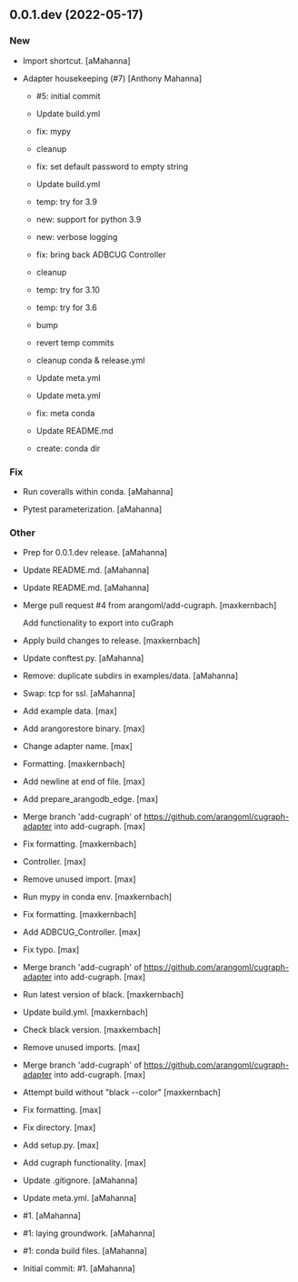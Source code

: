 ## 0.0.1.dev (2022-05-17)

### New

* Import shortcut. [aMahanna]

* Adapter housekeeping (#7) [Anthony Mahanna]

  * #5: initial commit

  * Update build.yml

  * fix: mypy

  * cleanup

  * fix: set default password to empty string

  * Update build.yml

  * temp: try for 3.9

  * new: support for python 3.9

  * new: verbose logging

  * fix: bring back ADBCUG Controller

  * cleanup

  * temp: try for 3.10

  * temp: try for 3.6

  * bump

  * revert temp commits

  * cleanup conda & release.yml

  * Update meta.yml

  * Update meta.yml

  * fix: meta conda

  * Update README.md

  * create: conda dir

### Fix

* Run coveralls within conda. [aMahanna]

* Pytest parameterization. [aMahanna]

### Other

* Prep for 0.0.1.dev release. [aMahanna]

* Update README.md. [aMahanna]

* Update README.md. [aMahanna]

* Merge pull request #4 from arangoml/add-cugraph. [maxkernbach]

  Add functionality to export into cuGraph

* Apply build changes to release. [maxkernbach]

* Update conftest.py. [aMahanna]

* Remove: duplicate subdirs in examples/data. [aMahanna]

* Swap: tcp for ssl. [aMahanna]

* Add example data. [max]

* Add arangorestore binary. [max]

* Change adapter name. [max]

* Formatting. [maxkernbach]

* Add newline at end of file. [max]

* Add prepare_arangodb_edge. [max]

* Merge branch 'add-cugraph' of https://github.com/arangoml/cugraph-adapter into add-cugraph. [max]

* Fix formatting. [maxkernbach]

* Controller. [max]

* Remove unused import. [max]

* Run mypy in conda env. [maxkernbach]

* Fix formatting. [maxkernbach]

* Add ADBCUG_Controller. [max]

* Fix typo. [max]

* Merge branch 'add-cugraph' of https://github.com/arangoml/cugraph-adapter into add-cugraph. [max]

* Run latest version of black. [maxkernbach]

* Update build.yml. [maxkernbach]

* Check black version. [maxkernbach]

* Remove unused imports. [max]

* Merge branch 'add-cugraph' of https://github.com/arangoml/cugraph-adapter into add-cugraph. [max]

* Attempt build without "black --color" [maxkernbach]

* Fix formatting. [max]

* Fix directory. [max]

* Add setup.py. [max]

* Add cugraph functionality. [max]

* Update .gitignore. [aMahanna]

* Update meta.yml. [aMahanna]

* #1. [aMahanna]

* #1: laying groundwork. [aMahanna]

* #1: conda build files. [aMahanna]

* Initial commit: #1. [aMahanna]


